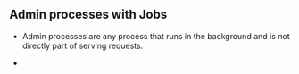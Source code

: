 ## Admin processes with Jobs

- Admin processes are any process that runs in the background and is not directly
  part of serving requests.

- 
